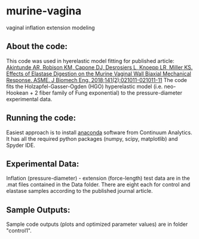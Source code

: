# murine-vagina
vaginal inflation extension modeling
## **About the code**:
This code was used in hyerelastic model fitting for published article: [Akintunde AR, Robison KM, Capone DJ, Desrosiers L, Knoepp LR, Miller KS. Effects of Elastase Digestion on the Murine Vaginal Wall Biaxial Mechanical Response. ASME. J Biomech Eng. 2018;141(2):021011-021011-11](http://biomechanical.asmedigitalcollection.asme.org/article.aspx?articleid=2716276)
The code fits the Holzapfel-Gasser-Ogden (HGO) hyperelastic model (i.e. neo-Hookean + 2 fiber family of Fung exponential) to the pressure-diameter experimental data.

## **Running the code**:
Easiest approach is to install [anaconda](https://www.anaconda.com/download/) software from Continuum Analytics. It has all the required python packages (numpy, scipy, matplotlib) and Spyder IDE.

## **Experimental Data**:
Inflation (pressure-diameter) - extension (force-length) test data are in the .mat files contained in the Data folder. There are eight each for control and elastase samples according to the published journal article.

## **Sample Outputs**:
Sample code outputs (plots and optimized parameter values) are in folder "control1".
